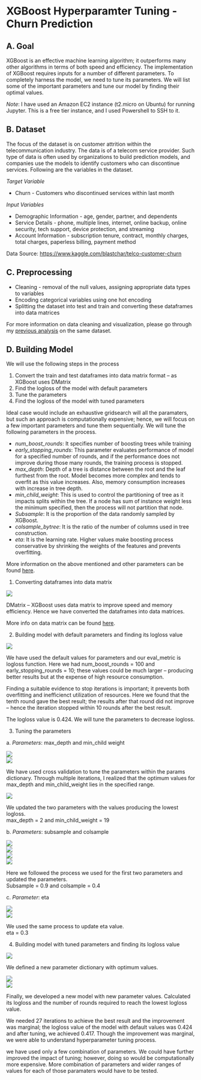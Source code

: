 # XGBoost Hyperparamter Tuning - Churn Prediction

## A. Goal
XGBoost is an effective machine learning algorithm; it outperforms many other algorithms in terms of both speed and efficiency. The implementation of XGBoost requires inputs for a number of different parameters. To completely harness the model, we need to tune its parameters. We will list some of the important parameters and tune our model by finding their optimal values. 

*Note*: I have used an Amazon EC2 instance (t2.micro on Ubuntu) for running Jupyter. This is a free tier instance, and I used Powershell to SSH to it.

## B. Dataset
The focus of the dataset is on customer attrition within the telecommunication industry. The data is of a telecom service provider. Such type of data is often used by organizations to build prediction models, and companies use the models to identify customers who can discontinue services. Following are the variables in the dataset.

*Target Variable*  
- Churn - Customers who discontinued services within last month

*Input Variables*  
- Demographic Information - age, gender, partner, and dependents  
- Service Details - phone, multiple lines, internet, online backup, online security, tech support, device protection, and streaming  
- Account Information - subscription tenure, contract, monthly charges, total charges, paperless billing, payment method  

Data Source: https://www.kaggle.com/blastchar/telco-customer-churn

## C. Preprocessing
- Cleaning - removal of the null values, assigning appropriate data types to variables  
- Encoding categorical variables using one hot encoding  
- Splitting the dataset into test and train and converting these dataframes into data matrices  

For more information on data cleaning and visualization, please go through my [previous analysis](https://github.com/Nickssingh/Churn-Prediction-Model-Telecommunication) on the same dataset.  

## D. Building Model

We will use the following steps in the process  
1.	Convert the train and test dataframes into data matrix format – as XGBoost uses DMatrix
2.	Find the logloss of the model with default parameters
3.	Tune the parameters
4.	Find the logloss of the model with tuned parameters  

Ideal case would include an exhaustive gridsearch will all the paramaters, but such an approach is computationally expensive; hence, we will focus on a few important parameters and tune them sequentially. We will tune the following parameters in the process.  
-	*num_boost_rounds*: It specifies number of boosting trees while training
-	*early_stopping_rounds*: This parameter evaluates performance of model for a specified number of rounds, and if the performance does not improve during those many rounds, the training process is stopped.
-	*max_depth*: Depth of a tree is distance between the root and the leaf furthest from the root. Model becomes more complex and tends to overfit as this value increases. Also, memory consumption increases with increase in tree depth.
-	*min_child_weight*: This is used to control the partitioning of tree as it impacts splits within the tree. If a node has sum of instance weight less the minimum specified, then the process will not partition that node. 
-	*Subsample*: It is the proportion of the data randomly sampled by XGBoost. 
-	*colsample_bytree*: It is the ratio of the number of columns used in tree construction. 
-	*eta*: It is the learning rate. Higher values make boosting process conservative by shrinking the weights of the features and prevents overfitting.

More information on the above mentioned and other parameters can be found [here](https://xgboost.readthedocs.io/en/latest/parameter.html).  

1. Converting dataframes into data matrix   

![](Hyperparameter_tuning_images/DMatrix.png)

DMatrix – XGBoost uses data matrix to improve speed and memory efficiency. Hence we have converted the dataframes into data matrices. 

More info on data matrix can be found [here](https://xgboost.readthedocs.io/en/latest/python/python_api.html).  

2. Building model with default parameters and finding its logloss value  

![](Hyperparameter_tuning_images/Model_default_params.png)  

We have used the default values for parameters and our eval_metric is logloss function. Here we had num_boost_rounds = 100 and early_stopping_rounds = 10; these values could be much larger – producing better results but at the expense of high resource consumption.  

Finding a suitable evidence to stop iterations is important; it prevents both overfitting and inefficienct utilization of resources. Here we found that the tenth round gave the best result; the results after that round did not improve – hence the iteration stopped within 10 rounds after the best result.  

The logloss value is 0.424. We will tune the parameters to decrease logloss.  

3. Tuning the parameters  

a. *Parameters*: max_depth and min_child weight  

![](Hyperparameter_tuning_images/max_depth_gridsearch.png)  
![](Hyperparameter_tuning_images/max_depth_output.png)  

We have used cross validation to tune the parameters within the params dictionary. Through multiple iterations, I realized that the optimum values for max_depth and min_child_weight lies in the specified range.  

![](Hyperparameter_tuning_images/max_depth_update.png)  

We updated the two parameters with the values producing the lowest logloss.  
max_depth = 2 and min_child_weight = 19  

b. *Parameters*: subsample and colsample  

![](Hyperparameter_tuning_images/subsample_gridsearch.png)  
![](Hyperparameter_tuning_images/subsample_output1.png)  
![](Hyperparameter_tuning_images/subsample_output2.png)  
![](Hyperparameter_tuning_images/subsample_update.png)  

Here we followed the process we used for the first two parameters and updated the parameters.  
Subsample = 0.9 and colsample = 0.4  

c. *Parameter*: eta

![](Hyperparameter_tuning_images/eta_gridsearch.png)  
![](Hyperparameter_tuning_images/eta_update.png)  

We used the same process to update eta value.  
eta = 0.3  

4.	Building model with tuned parameters and finding its logloss value  

![](Hyperparameter_tuning_images/new_params.png)  

We defined a new parameter dictionary with optimum values.  

![](Hyperparameter_tuning_images/new_model.png)  
![](Hyperparameter_tuning_images/new_model_output.png)  

Finally, we developed a new model with new parameter values. Calculated its logloss and the number of rounds required to reach the lowest logloss value.  

We needed 27 iterations to achieve the best result and the improvement was marginal; the logloss value of the model with default values was 0.424 and after tuning, we achieved 0.417. Though the improvement was marginal, we were able to understand hyperparameter tuning process.  

we have used only a few combination of parameters. We could have further improved the impact of tuning; however, doing so would be computationally more expensive. More combination of parameters and wider ranges of values for each of those paramaters would have to be tested.   
